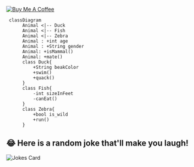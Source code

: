 
<!---
craigspaterson/craigspaterson is a ✨ special ✨ repository because its `README.md` (this file) appears on your GitHub profile.
You can click the Preview link to take a look at your changes.
--->

[![Buy Me A Coffee](https://media.giphy.com/media/kmIZ4lx2ZHpr5jY0W4/giphy.gif)](https://www.buymeacoffee.com/craigspaterson)


```mermaid
 classDiagram
      Animal <|-- Duck
      Animal <|-- Fish
      Animal <|-- Zebra
      Animal : +int age
      Animal : +String gender
      Animal: +isMammal()
      Animal: +mate()
      class Duck{
          +String beakColor
          +swim()
          +quack()
      }
      class Fish{
          -int sizeInFeet
          -canEat()
      }
      class Zebra{
          +bool is_wild
          +run()
      }
```

## 😂 Here is a random joke that'll make you laugh!
![Jokes Card](https://readme-jokes.vercel.app/api)
